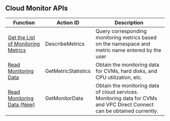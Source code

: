 ##  Cloud Monitor APIs

| Function                                 | Action ID           | Description                              |
| ---------------------------------------- | ------------------- | ---------------------------------------- |
| [Get the List of Monitoring Metrics](https://cloud.tencent.com/document/api/248/7630) | DescribeMetrics     | Query corresponding monitoring metrics based on the namespace and metric name entered by the user |
| [Read Monitoring Data](/doc/api/405/读取监控数据) | GetMetricStatistics | Obtain the monitoring data for CVMs, hard disks, and CPU utilization, etc. |
| <a href="/doc/api/405/读取监控数据(新)" title="Read Monitoring Data (New)">Read Monitoring Data (New)</a> | GetMonitorData      | Obtain the monitoring data of cloud services. Monitoring data for CVMs and VPC Direct Connect can be obtained currently. |






